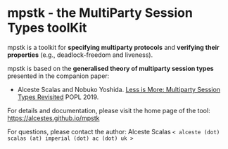 # mpstk - the MultiParty Session Types toolKit

mpstk is a toolkit for **specifying multiparty protocols** and
**verifying their properties** (e.g., deadlock-freedom and liveness).

mpstk is based on the **generalised theory of multiparty session
types** presented in the companion paper:

*  Alceste Scalas and Nobuko Yoshida.
   [Less is More: Multiparty Session Types Revisited](https://doi.org/10.1145/3290343)
   POPL 2019.

For details and documentation, please visit the home page of the tool:
<https://alcestes.github.io/mpstk>

For questions, please contact the author:
Alceste Scalas `< alceste (dot) scalas (at) imperial (dot) ac (dot) uk >`
